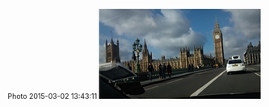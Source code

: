 <!--
title: Photo 2015-03-02 13:43:11
date: Mon Mar 02 2015 13:43:11 GMT+0000 (Greenwich Mean Time)
tags: 
-->
Photo 2015-03-02 13:43:11
![](112510942907-0.jpg)
